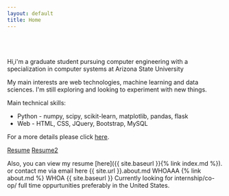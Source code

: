 ```yaml
---
layout: default
title: Home
---
```

<br><br><br>
Hi,i'm a graduate student pursuing computer engineering with a specialization in computer systems at Arizona State University

My main interests are web technologies, machine learning and data sciences. I'm still exploring and looking to experiment with new things. 

Main technical skills:
+  Python - numpy, scipy, scikit-learn, matplotlib, pandas, flask
+  Web  - HTML, CSS, JQuery, Bootstrap, MySQL

For a more details please click [here](http://khannasarthak.github.io/about/).



<a href="http://khannasarthak.github.io/SarthakKhannaCV.pdf" target="_blank">Resume</a>
<a href="SarthakKhannaCV.pdf" target="_blank">Resume2</a>


Also, you can view my resume  [here]({{ site.baseurl }}{% link index.md %}).
or contact me via email here
{{ site.url }}.about.md WHOAAA {% link about.md %} WHOA {{ site.baseurl }}
Currently looking for internship/co-op/ full time oppurtunities preferably in the United States. 